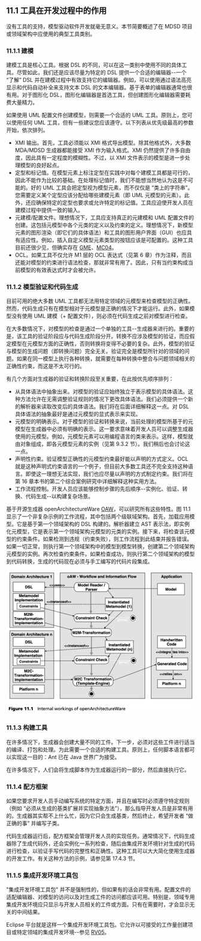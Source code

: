 ## 11.1 工具在开发过程中的作用
没有工具的支持，模型驱动软件开发就毫无意义。本节简要概述了在 MDSD 项目或领域架构中应使用的典型工具类别。

### 11.1.1 建模
建模工具是核心工具。根据 DSL 的不同，可以在这一类别中使用不同的具体工具。尽管如此，我们还是应该尽量为特定的 DSL 提供一个合适的编辑器--一个 “了解” DSL 并在建模过程中有效支持它的编辑器。例如，可以使用通过语法高亮显示和代码自动补全来支持文本 DSL 的文本编辑器。基于表单的编辑器通常也很有用。对于图形化 DSL，图形化编辑器是首选工具，但创建图形化编辑器需要耗费大量精力。

如果使用 UML 配置文件创建模型，则需要一个合适的 UML 工具。原则上，您可以使用任何 UML 工具，但有一些建议您应该遵守。以下列表从优先级最高的参数开始，依次排列。

- XMI 输出。首先，工具必须能以 XMI 格式导出模型。除其他格式外，大多数 MDA/MDSD 生成器都能接受 XMI 作为输入格式。XMI 仍然提供了许多自由度，因此具有一定程度的模糊性。不过，以 XMI 文件表示的模型是进一步处理模型的良好起点。
- 定型和标记值。在模型元素上标注定型在实践中对每个建模工具都是可行的，因此不能作为比较的基础。在处理标记值时，我们不能想当然地认为这是不可能的。好的 UML 工具会把定型视为模型元素，而不仅仅是 “类上的字符串”。您需要定义某个定型应该分配给哪些建模元素（即 UML 元模型的元素）。此外，还应确保特定的定型也要求或允许特定的标记值。工具应迫使开发人员在建模过程中提供一致的输入。
- 元建模/配置文件。理想情况下，工具应支持真正的元建模和 UML 配置文件的创建。这包括元模型中各个元类的定义以及约束的定义。理想情况下，新模型元素的图形渲染（即它们的具体语法）和工具的图形用户界面（GUI）也应具有适应性。例如，插入自定义模型元素类型的按钮应该是可配置的。这种工具目前还很少见，但确实存在 [GME](../ref.md#gme)、[MC04](../ref.md#mc04)。
- OCL。如果工具不仅允许 M1 层的 OCL 表达式（见第 6 章）作为注释，而且还能对模型的约束进行语法检查，那就非常有用了。因此，只有当约束构成当前模型的有效表达式时才会被允许。

### 11.1.2 模型验证和代码生成
目前可用的绝大多数 UML 工具都无法用特定领域的元模型来检查模型的正确性。然而，代码生成只有在模型相对于元模型是正确的情况下才能运行。此外，如果模型没有使用 UML 建模（+ 配置文件），则必须在代码生成之前对模型进行检查。

在大多数情况下，对模型的检查是通过一个单独的工具--生成器来进行的。重要的是，该工具的验证阶段应与代码生成阶段分开。转换不应涉及模型的验证，而应假定模型在元模型方面的正确性，否则转换将变得不必要的复杂。此外，模型的验证与模型的生成问题（即转换问题）完全无关。验证完全是模型所针对的领域的问题。如果在同一模型上执行各种转换，就需要在每种转换中整合与问题领域相关的正确性约束，而这是不太可行的。

有几个方面对生成器的验证和转换阶段至关重要，在此按优先顺序排列：

- 从具体语法中抽象出来。对模型的验证应始终独立于表示模型的具体语法。这种方法允许在无需调整验证规则的情况下更改具体语法。我们必须提供一个新的解析器来读取改变后的具体语法。我们将在后面详细解释这一点。对 DSL 具体语法的抽象最好是通过元模型的显式表示来实现。
- 元模型的明确表示。对于模型的验证和转换来说，当前处理的模型所基于的元模型在生成器中必须有明确的表示。这一要求意味着开发人员可以调整生成器使用的元模型。例如，元模型元素可以用编程语言的类来表示。这样，模型就由对象组成，即各元模型元素的实例（见第 9.3.2 节）。我们稍后也会讨论这一点。
- 声明性约束。验证模型正确性的元模型约束最好能以声明的方式定义。OCL 就是这种声明式约束语言的一个例子，但目前大多数工具还不完全支持这种语言。即使这一理想无法实现，我们也应尽量以声明的方式制定约束。我们将在第 16 章本书的第二个综合案例研究中详细解释这种实用方法。
- 工作流程控制。开发人员应该能够控制步骤的先后顺序--实例化、验证、转换、代码生成--以构建复杂场景。

基于开源生成器 openArchitectureWare [OAW](../ref.md#oaw)，可以研究所有这些特性。图 11.1 显示了一个非复杂示例的工作流程，其中包括两个级联域架构。首先，加载应用模型。它是基于第一个领域架构的 DSL 构建的。解析器建立 AST 表示法，即实例化元模型，它是表示第一个领域架构元模型的元类的实例。接下来，将检查该元模型的约束条件。如果检测到违规（约束失败），则工作流程到此结束并报告错误。如果一切正常，则执行第一个领域架构中的模型到模型转换，创建第二个领域架构元模型的实例。再次检查约束条件。如果检查成功，则执行第二个领域架构的模型到代码转换，生成的代码现在必须与手工编写的代码片段集成。

![Figure 11.1](../img/f11.1.png)

### 11.1.3 构建工具
在许多情况下，生成器会创建大量不同的工件。下一步，必须对这些工件进行适当的编译、打包和处理。为此需要一个合适的构建工具。原则上，任何脚本语言都可以实现这一目的：Ant 已在 Java 世界广为接受。

在许多情况下，人们会将生成脚本作为生成器运行的一部分，然后直接执行它。

### 11.1.4 配方框架
如果您要求开发人员手动编写系统的特定方面，并且在编写时必须遵守特定规则（例如 “必须从生成的基类扩展并实现抽象方法”），那么指导开发人员是非常有用的。生成器其实帮不上什么忙，因为它只会生成基类，然后终止，希望开发者 “做正确的事” 并编写子类。

代码生成器运行后，配方框架会管理开发人员的实现任务。通常情况下，代码生成器除了生成代码外，还会实例化一系列检查，随后由集成开发环境针对生成的代码进行检查，以验证手写代码的完整性和正确性。这种工具可以大大简化使用生成器的开发工作。有关这种方法的示例，请参见第 17.4.3 节。

### 11.1.5 集成开发环境工具包
"集成开发环境工具包" 并不是强制性的，但如果有的话会非常有用。配置文件的适配编辑器、对模型的访问以及对生成工件的访问都应该可用。特别是，领域专用集成开发环境应只显示与开发人员相关的工件或方面。只有在需要时，才会显示无关的中间结果。

Eclipse 平台就是这样一个集成开发环境工具包。它允许以可接受的工作量创建项目或特定领域的集成开发环境--参见 [RV05](../ref.md#rv05)。
